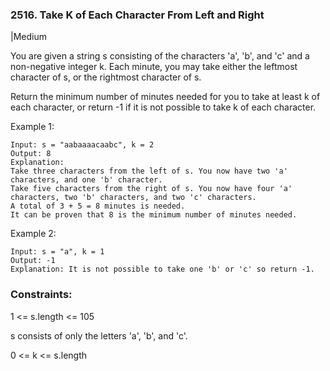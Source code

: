 ### 2516. Take K of Each Character From Left and Right
|Medium

You are given a string s consisting of the characters 'a', 'b', and 'c' and a non-negative integer k. Each minute, you may take either the leftmost character of s, or the rightmost character of s.

Return the minimum number of minutes needed for you to take at least k of each character, or return -1 if it is not possible to take k of each character.

 

Example 1:
```
Input: s = "aabaaaacaabc", k = 2
Output: 8
Explanation: 
Take three characters from the left of s. You now have two 'a' characters, and one 'b' character.
Take five characters from the right of s. You now have four 'a' characters, two 'b' characters, and two 'c' characters.
A total of 3 + 5 = 8 minutes is needed.
It can be proven that 8 is the minimum number of minutes needed.
```
Example 2:
```
Input: s = "a", k = 1
Output: -1
Explanation: It is not possible to take one 'b' or 'c' so return -1.
``` 

### Constraints:

1 <= s.length <= 105

s consists of only the letters 'a', 'b', and 'c'.

0 <= k <= s.length
